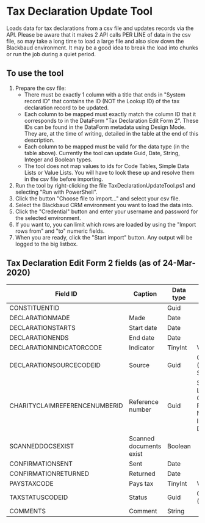 Tax Declaration Update Tool
===========================

Loads data for tax declarations from a csv file and updates records via the API.
Please be aware that it makes 2 API calls PER LINE of data in the csv file, so
may take a long time to load a large file and also slow down the Blackbaud 
environment. It may be a good idea to break the load into chunks or run the job
during a quiet period.

To use the tool
---

 1. Prepare the csv file:
    * There must be exactly 1 column with a title that ends in "System record ID" 
      that contains the ID (NOT the Lookup ID) of the tax declaration record to be updated.
    * Each column to be mapped must exactly match the column ID that it corresponds to in 
      the DataForm "Tax Declaration Edit Form 2". These IDs can be found in the DataForm 
      metadata using Design Mode. They are, at the time of writing, detailed in the table 
      at the end of this description. 
    * Each column to be mapped must be valid for the data type (in the table above). Currently 
      the tool can update Guid, Date, String, Integer and Boolean types.
    * The tool does not map values to ids for Code Tables, Simple Data Lists or Value Lists. 
      You will have to look these up and resolve them in the csv file before importing.
 2. Run the tool by right-clicking the file TaxDeclarationUpdateTool.ps1 and selecting "Run with PowerShell".
 3. Click the button "Choose file to import..." and select your csv file.
 4. Select the Blackbaud CRM environment you want to load the data into.
 5. Click the "Credential" button and enter your username and password for the selected environment.
 6. If you want to, you can limit which rows are loaded by using the "Import rows from" and "to" numeric fields.
 7. When you are ready, click the "Start import" button. Any output will be logged to the big listbox.

Tax Declaration Edit Form 2 fields (as of 24-Mar-2020)
---

| Field ID                       | Caption                  | Data type  | Descriptor                                                                |
|---|---|---|---|
| CONSTITUENTID                  |                          | Guid       |                                                                           |
| DECLARATIONMADE                | Made	                 | Date       |                                                                           |
| DECLARATIONSTARTS              | Start date               | Date       |                                                                           |
| DECLARATIONENDS                | End date                 | Date       |                                                                           |
| DECLARATIONINDICATORCODE       | Indicator                | TinyInt    | Value List                                                                |
| DECLARATIONSOURCECODEID        | Source                   | Guid       | Code Table (Declaration Source)                                           |
| CHARITYCLAIMREFERENCENUMBERID  | Reference number         | Guid       | Simple Data List (Charity Claim Reference Number By ID Simple Data List)  |
| SCANNEDDOCSEXIST	              | Scanned documents exist  | Boolean    |                                                                           |
| CONFIRMATIONSENT	              | Sent                     | Date       |                                                                           |
| CONFIRMATIONRETURNED	          | Returned                 | Date       |                                                                           |
| PAYSTAXCODE	                  | Pays tax                 | TinyInt    | Value List                                                                |
| TAXSTATUSCODEID	              | Status                   | Guid       | Code Table (Tax Status)                                                   |
| COMMENTS	                      | Comment                  | String     |                                                                           |
  